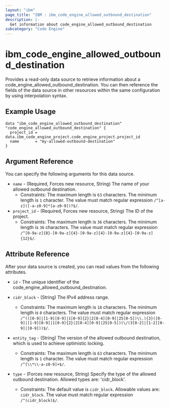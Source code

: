 ```yaml
---
layout: "ibm"
page_title: "IBM : ibm_code_engine_allowed_outbound_destination"
description: |-
  Get information about code_engine_allowed_outbound_destination
subcategory: "Code Engine"
---
```


# ibm_code_engine_allowed_outbound_destination

Provides a read-only data source to retrieve information about a code_engine_allowed_outbound_destination. You can then reference the fields of the data source in other resources within the same configuration by using interpolation syntax.

## Example Usage

```hcl
data "ibm_code_engine_allowed_outbound_destination" "code_engine_allowed_outbound_destination" {
  project_id = data.ibm_code_engine_project.code_engine_project.project_id
  name       = "my-allowed-outbound-destination"
}
```

## Argument Reference

You can specify the following arguments for this data source.

* `name` - (Required, Forces new resource, String) The name of your allowed outbound destination.
  * Constraints: The maximum length is `63` characters. The minimum length is `1` character. The value must match regular expression `/^[a-z]([-a-z0-9]*[a-z0-9])?$/`.
* `project_id` - (Required, Forces new resource, String) The ID of the project.
  * Constraints: The maximum length is `36` characters. The minimum length is `36` characters. The value must match regular expression `/^[0-9a-z]{8}-[0-9a-z]{4}-[0-9a-z]{4}-[0-9a-z]{4}-[0-9a-z]{12}$/`.

## Attribute Reference

After your data source is created, you can read values from the following attributes.

* `id` - The unique identifier of the code_engine_allowed_outbound_destination.

* `cidr_block` - (String) The IPv4 address range.
  * Constraints: The maximum length is `18` characters. The minimum length is `0` characters. The value must match regular expression `/^(([0-9]|[1-9][0-9]|1[0-9]{2}|2[0-4][0-9]|25[0-5])\\.){3}([0-9]|[1-9][0-9]|1[0-9]{2}|2[0-4][0-9]|25[0-5])(\/(3[0-2]|[1-2][0-9]|[0-9]))$/`.

* `entity_tag` - (String) The version of the allowed outbound destination, which is used to achieve optimistic locking.
  * Constraints: The maximum length is `63` characters. The minimum length is `1` character. The value must match regular expression `/^[\\*\\-a-z0-9]+$/`.

* `type` - (Forces new resource, String) Specify the type of the allowed outbound destination. Allowed types are: 'cidr_block'.
  * Constraints: The default value is `cidr_block`. Allowable values are: `cidr_block`. The value must match regular expression `/^(cidr_block)$/`.

